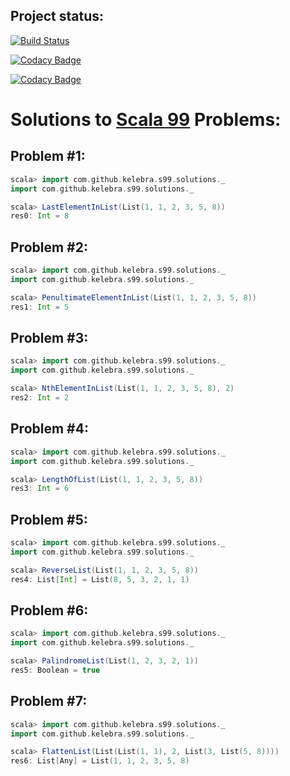 

## Project status:

[![Build Status](https://travis-ci.org/kelebra/s-99.svg?branch=master)](https://travis-ci.org/kelebra/s-99)

[![Codacy Badge](https://api.codacy.com/project/badge/Grade/1d6879f769b14cb6be581d36fe5f3897)](https://www.codacy.com/app/kelebra20/s-99?utm_source=github.com&amp;utm_medium=referral&amp;utm_content=kelebra/s-99&amp;utm_campaign=Badge_Grade)

[![Codacy Badge](https://api.codacy.com/project/badge/Coverage/1d6879f769b14cb6be581d36fe5f3897)](https://www.codacy.com/app/kelebra20/s-99?utm_source=github.com&utm_medium=referral&utm_content=kelebra/s-99&utm_campaign=Badge_Coverage)



# Solutions to [Scala 99](http://aperiodic.net/phil/scala/s-99/) Problems:



    

## Problem #1:

```scala
scala> import com.github.kelebra.s99.solutions._
import com.github.kelebra.s99.solutions._

scala> LastElementInList(List(1, 1, 2, 3, 5, 8))
res0: Int = 8
```

           

## Problem #2:

```scala
scala> import com.github.kelebra.s99.solutions._
import com.github.kelebra.s99.solutions._

scala> PenultimateElementInList(List(1, 1, 2, 3, 5, 8))
res1: Int = 5
```

           

## Problem #3:

```scala
scala> import com.github.kelebra.s99.solutions._
import com.github.kelebra.s99.solutions._

scala> NthElementInList(List(1, 1, 2, 3, 5, 8), 2)
res2: Int = 2
```

           

## Problem #4:

```scala
scala> import com.github.kelebra.s99.solutions._
import com.github.kelebra.s99.solutions._

scala> LengthOfList(List(1, 1, 2, 3, 5, 8))
res3: Int = 6
```

           

## Problem #5:

```scala
scala> import com.github.kelebra.s99.solutions._
import com.github.kelebra.s99.solutions._

scala> ReverseList(List(1, 1, 2, 3, 5, 8))
res4: List[Int] = List(8, 5, 3, 2, 1, 1)
```

           

## Problem #6:

```scala
scala> import com.github.kelebra.s99.solutions._
import com.github.kelebra.s99.solutions._

scala> PalindromeList(List(1, 2, 3, 2, 1))
res5: Boolean = true
```

           

## Problem #7:

```scala
scala> import com.github.kelebra.s99.solutions._
import com.github.kelebra.s99.solutions._

scala> FlattenList(List(List(1, 1), 2, List(3, List(5, 8))))
res6: List[Any] = List(1, 1, 2, 3, 5, 8)
```

           
